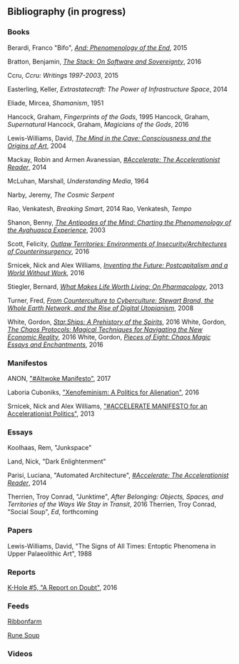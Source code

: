 ## Bibliography (in progress)

### Books
Berardi, Franco "Bifo", [*And: Phenomenology of the End*](https://www.amazon.com/Phenomenology-End-Semiotext-Foreign-Agents/dp/1584351705), 2015

Bratton, Benjamin, [*The Stack: On Software and Sovereignty*](https://www.amazon.com/Stack-Software-Sovereignty-Studies/dp/026202957X/ref=sr_1_1?s=books&ie=UTF8&qid=1504282453&sr=1-1&keywords=bratton+the+stack), 2016

Ccru, *Ccru: Writings 1997-2003*, 2015

Easterling, Keller, *Extrastatecraft: The Power of Infrastructure Space*, 2014

Eliade, Mircea, *Shamanism*, 1951

Hancock, Graham, *Fingerprints of the Gods*, 1995
Hancock, Graham, *Supernatural*
Hancock, Graham, *Magicians of the Gods*, 2016

Lewis-Williams, David, [*The Mind in the Cave: Consciousness and the Origins of Art*](https://www.amazon.com/Mind-Cave-Consciousness-Origins-Art/dp/0500284652/ref=sr_1_1?s=books&ie=UTF8&qid=1504282379&sr=1-1&keywords=david+lewis-williams+mind+in+cave), 2004

Mackay, Robin and Armen Avanessian, [*#Accelerate: The Accelerationist Reader*](https://www.amazon.com/Accelerate-Accelerationist-Reader-Robin-Mackay/dp/0957529554), 2014

McLuhan, Marshall, *Understanding Media*, 1964

Narby, Jeremy, *The Cosmic Serpent*

Rao, Venkatesh, *Breaking Smart*, 2014
Rao, Venkatesh, *Tempo*

Shanon, Benny, [*The Antipodes of the Mind: Charting the Phenomenology of the Ayahuasca Experience*](https://www.amazon.com/Antipodes-Mind-Phenomenology-Ayahuasca-Experience/dp/0199252939/ref=sr_1_fkmr0_1?s=books&ie=UTF8&qid=1504281858&sr=1-1-fkmr0&keywords=benny+shannon+antipodes+of+the+mind), 2003

Scott, Felicity, [*Outlaw Territories: Environments of Insecurity/Architectures of Counterinsurgency*](https://www.amazon.com/Outlaw-Territories-Environments-Architectures-Counterinsurgency/dp/1935408739/ref=sr_1_1?s=books&ie=UTF8&qid=1504281826&sr=1-1&keywords=felicity+scott+outlaw+territories), 2016

Srnicek, Nick and Alex Williams, [*Inventing the Future: Postcapitalism and a World Without Work*](https://www.amazon.com/Inventing-Future-revised-updated-Postcapitalism/dp/1784786225/ref=sr_1_1?s=books&ie=UTF8&qid=1504281951&sr=1-1&keywords=srnicek+inventing+the+future), 2016

Stiegler, Bernard, [*What Makes Life Worth Living: On Pharmacology*](https://www.amazon.com/What-Makes-Life-Worth-Living/dp/0745662714), 2013

Turner, Fred, [*From Counterculture to Cyberculture: Stewart Brand, the Whole Earth Network, and the Rise of Digital Utopianism*](https://www.amazon.com/Counterculture-Cyberculture-Stewart-Network-Utopianism/dp/0226817423), 2008

White, Gordon, [*Star.Ships: A Prehistory of the Spirits*](https://www.amazon.com/Star-Ships-Prehistory-Gordon-White/dp/0993120091/ref=sr_1_1?s=books&ie=UTF8&qid=1504282014&sr=1-1&keywords=gordon+white+star.ships), 2016
White, Gordon, [*The Chaos Protocols: Magical Techniques for Navigating the New Economic Reality*](https://www.amazon.com/Chaos-Protocols-Techniques-Navigating-Economic/dp/0738744719/ref=sr_1_1?s=books&ie=UTF8&qid=1504282043&sr=1-1&keywords=gordon+white+chaos+protocols), 2016
White, Gordon, [*Pieces of Eight: Chaos Magic Essays and Enchantments*](https://www.amazon.com/Pieces-Eight-Chaos-Essays-Enchantments-ebook/dp/B01J9REBIQ/ref=sr_1_1?s=books&ie=UTF8&qid=1504282068&sr=1-1&keywords=gordon+white+piece+of+eight), 2016

### Manifestos
ANON, ["#Altwoke Manifesto"](http://tripleampersand.org/alt-woke-manifesto/), 2017

Laboria Cuboniks, ["Xenofeminism: A Politics for Alienation"](http://www.laboriacuboniks.net/), 2016

Srnicek, Nick and Alex Williams, ["#ACCELERATE MANIFESTO for an Accelerationist Politics"](http://criticallegalthinking.com/2013/05/14/accelerate-manifesto-for-an-accelerationist-politics/), 2013

### Essays
Koolhaas, Rem, "Junkspace"

Land, Nick, "Dark Enlightenment"

Parisi, Luciana, "Automated Architecture", [*#Accelerate: The Accelerationist Reader*](https://www.amazon.com/Accelerate-Accelerationist-Reader-Robin-Mackay/dp/0957529554), 2014

Therrien, Troy Conrad, "Junktime", *After Belonging: Objects, Spaces, and Territories of the Ways We Stay in Transit*, 2016
Therrien, Troy Conrad, "Social Soup", *Ed*, forthcoming

### Papers
Lewis-Williams, David, "The Signs of All Times: Entoptic Phenomena in Upper Palaeolithic Art", 1988

### Reports
[K-Hole \#5, "A Report on Doubt"](http://khole.net/), 2016

### Feeds

[Ribbonfarm](https://www.ribbonfarm.com/)

[Rune Soup](https://runesoup.com/)

### Videos
